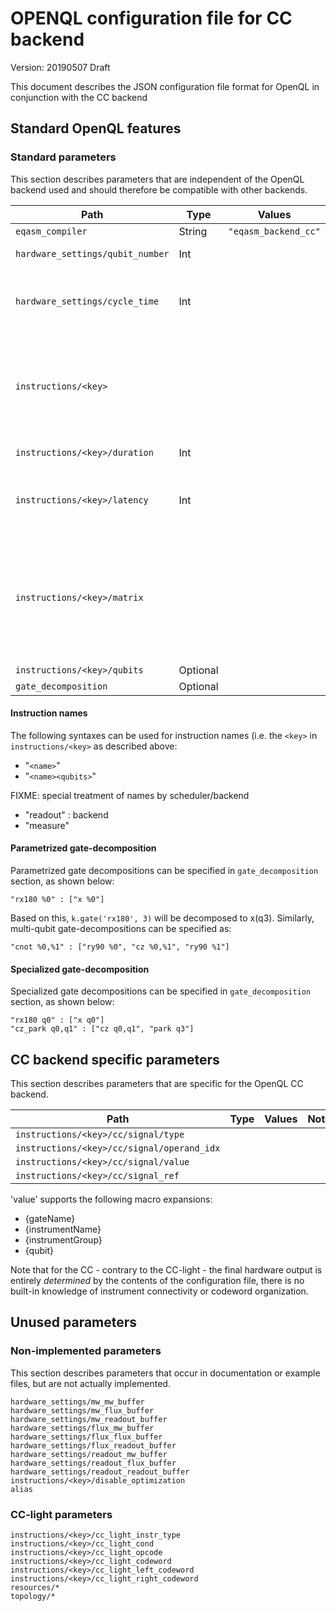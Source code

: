 # OPENQL configuration file for CC backend
Version: 20190507 Draft

This document describes the JSON configuration file format for OpenQL in conjunction
with the CC backend

## Standard OpenQL features
### Standard parameters
This section describes parameters that are independent of the OpenQL backend used and
should therefore be compatible with other backends.

Path | Type | Values | Note
---|---|---|---
`eqasm_compiler`|String|`"eqasm_backend_cc"`|
`hardware_settings/qubit_number`|Int| |number of qubits
`hardware_settings/cycle_time`|Int| |the clock cycle time of the device in [ns]
`instructions/<key>`| | | name for the instruction (NB: supports several naming schemes)
`instructions/<key>/duration`|Int| | duration in [ns]
`instructions/<key>/latency`|Int| | optional instruction latency in [ns] (effect unclear)
`instructions/<key>/matrix`| | | the process matrix. Required, but generally does not contain useful information
`instructions/<key>/qubits`|Optional| |
`gate_decomposition`|Optional|


#### Instruction names
The following syntaxes can be used for instruction names (i.e. the `<key>` in `instructions/<key>` as described above:

- "`<name>`"
- "`<name><qubits>`"

FIXME: special treatment of names by scheduler/backend
- "readout" : backend
- "measure"



#### Parametrized gate-decomposition
Parametrized gate decompositions can be specified in `gate_decomposition` section, as shown below:

    "rx180 %0" : ["x %0"]

Based on this, `k.gate('rx180', 3)` will be decomposed to x(q3). Similarly, multi-qubit gate-decompositions can be
specified as:

    "cnot %0,%1" : ["ry90 %0", "cz %0,%1", "ry90 %1"]


#### Specialized gate-decomposition
Specialized gate decompositions can be specified in `gate_decomposition` section, as shown below:

    "rx180 q0" : ["x q0"]
    "cz_park q0,q1" : ["cz q0,q1", "park q3"]


## CC backend specific parameters
This section describes parameters that are specific for the OpenQL CC backend.

Path | Type | Values | Note
---|---|---|---
`instructions/<key>/cc/signal/type`| | |
`instructions/<key>/cc/signal/operand_idx`| | |
`instructions/<key>/cc/signal/value`| | |
`instructions/<key>/cc/signal_ref`| | |

'value' supports the following macro expansions:
* {gateName}
* {instrumentName}
* {instrumentGroup}
* {qubit}

Note that for the CC - contrary to the CC-light - the final hardware output is entirely *determined* by the contents of
the configuration file, there is no built-in knowledge of instrument connectivity or codeword organization.

## Unused parameters
### Non-implemented parameters
This section describes parameters that occur in documentation or example files, but are not actually implemented.

```
hardware_settings/mw_mw_buffer
hardware_settings/mw_flux_buffer
hardware_settings/mw_readout_buffer
hardware_settings/flux_mw_buffer
hardware_settings/flux_flux_buffer
hardware_settings/flux_readout_buffer
hardware_settings/readout_mw_buffer
hardware_settings/readout_flux_buffer
hardware_settings/readout_readout_buffer
instructions/<key>/disable_optimization
alias
```
### CC-light parameters
```
instructions/<key>/cc_light_instr_type
instructions/<key>/cc_light_cond
instructions/<key>/cc_light_opcode
instructions/<key>/cc_light_codeword
instructions/<key>/cc_light_left_codeword
instructions/<key>/cc_light_right_codeword
resources/*
topology/*

```
